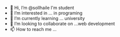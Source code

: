 - 👋 Hi, I’m @sollhaile I'm student 
- 👀 I’m interested in ... in programing 
- 🌱 I’m currently learning ... university 
- 💞️ I’m looking to collaborate on ...web development 
- 📫 How to reach me ...

<!---
sollhaile/sollhaile is a ✨ special ✨ repository because its `README.md` (this file) appears on your GitHub profile.
You can click the Preview link to take a look at your changes.
--->
